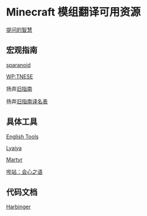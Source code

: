 # Minecraft 模组翻译可用资源

[提问的智慧](https://github.com/ryanhanwu/How-To-Ask-Questions-The-Smart-Way/blob/master/README-zh_CN.md)

## 宏观指南

[sparanoid](https://github.com/sparanoid/chinese-copywriting-guidelines/blob/master/README.zh-CN.md)

[WP:TNESE](https://zh.wikipedia.org/wiki/Wikipedia:%E7%BF%BB%E8%AF%91%E8%85%94)

扬弃[旧指南](https://github.com/Krasjet/Mod-Translation-Styleguide)

扬弃[旧指南译名表](https://github.com/Krasjet/Mod-Translation-Styleguide/blob/master/glossary.md)

## 具体工具

[English Tools](https://www.englishtools.org/zh-cn/english-words-that-contain-letters)

[Lyaiya](https://github.com/Lyaiya/Minecraft-Resource-Guide/tree/main/docs/%E7%BF%BB%E8%AF%91)

[Martyr](https://www.mcbbs.net/thread-1389395-1-1.html)

[哔站：会心之语](https://space.bilibili.com/299655539/channel/collectiondetail?sid=853420)

## 代码文档

[Harbinger](https://harbinger.covertdragon.team/chapter-13/)